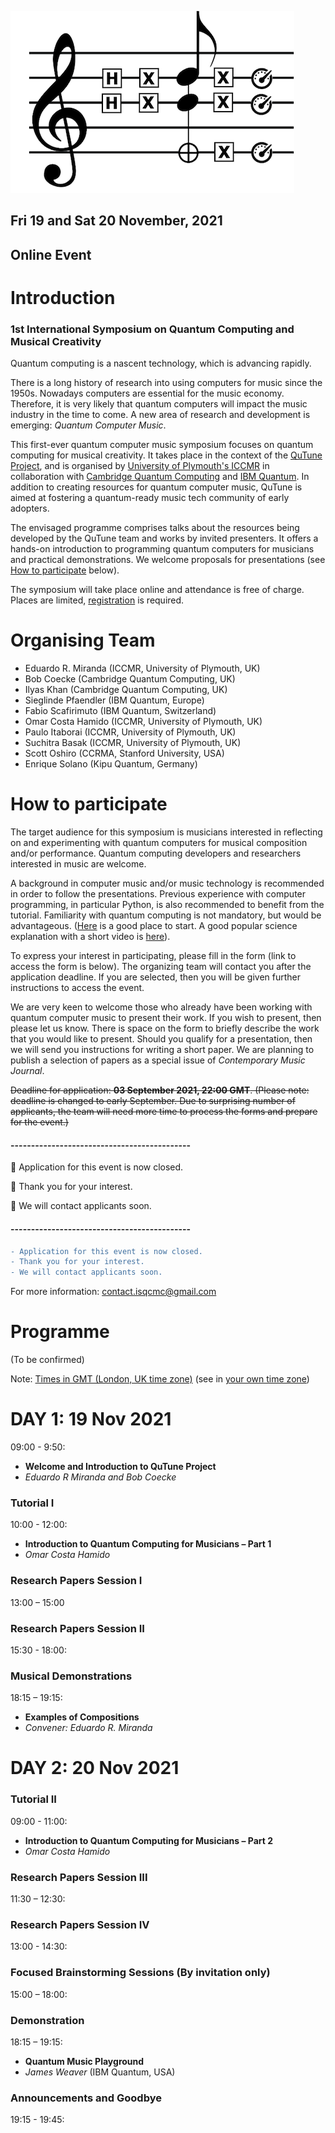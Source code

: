 ![img](./img.png)


## Fri 19 and Sat 20 November, 2021 
## Online Event

# Introduction
### 1st International Symposium on Quantum Computing and Musical Creativity

Quantum computing is a nascent technology, which is advancing rapidly. 

There is a long history of research into using computers for music since the 1950s. Nowadays computers are essential for the music economy. Therefore, it is very likely that quantum computers will impact the music industry in the time to come. A new area of research and development is emerging: _Quantum Computer Music_.

This first-ever quantum computer music symposium focuses on quantum computing for musical creativity. It takes place in the context of the [QuTune Project](https://iccmr-quantum.github.io/), and is organised by [University of Plymouth's ICCMR](http://cmr.soc.plymouth.ac.uk/) in collaboration with [Cambridge Quantum Computing](https://cambridgequantum.com/) and [IBM Quantum](https://www.ibm.com/quantum-computing/). In addition to creating resources for quantum computer music, QuTune is aimed at fostering a quantum-ready music tech community of early adopters.

The envisaged programme comprises talks about the resources being developed by the QuTune team and works by invited presenters. It offers a hands-on introduction to programming quantum computers for musicians and practical demonstrations. We welcome proposals for presentations (see [How to participate](#how-to-participate) below).

The symposium will take place online and attendance is free of charge. Places are limited, [registration](https://forms.gle/z6nKn7SPPPGhWFfQA) is required.

# Organising Team
- Eduardo R. Miranda (ICCMR, University of Plymouth, UK)
- Bob Coecke (Cambridge Quantum Computing, UK)
- Ilyas Khan (Cambridge Quantum Computing, UK)
- Sieglinde Pfaendler (IBM Quantum, Europe)
- Fabio Scafirimuto (IBM Quantum, Switzerland)
- Omar Costa Hamido (ICCMR, University of Plymouth, UK)
- Paulo Itaborai (ICCMR, University of Plymouth, UK)
- Suchitra Basak (ICCMR, University of Plymouth, UK)
- Scott Oshiro (CCRMA, Stanford University, USA)
- Enrique Solano (Kipu Quantum, Germany)

# How to participate

The target audience for this symposium is musicians interested in reflecting on and experimenting with quantum computers for musical composition and/or performance. Quantum computing developers and researchers interested in music are welcome. 

A background in computer music and/or music technology is recommended in order to follow the presentations. Previous experience with computer programming, in particular Python, is also recommended to benefit from the tutorial. Familiarity with quantum computing is not mandatory, but would be advantageous. ([Here](https://www.ibm.com/quantum-computing/what-is-quantum-computing/) is a good place to start. A good popular science explanation with a short video is [here](https://www.quantamagazine.org/why-is-quantum-computing-so-hard-to-explain-20210608/)).

To express your interest in participating, please fill in the form (link to access the form is below).  The organizing team will contact you after the application deadline. If you are selected, then you will be given further instructions to access the event.

We are very keen to welcome those who already have been working with quantum computer music to present their work. If you wish to present, then please let us know. There is space on the form to briefly describe the work that you would like to present. Should you qualify for a presentation, then we will send you instructions for writing a short paper. We are planning to publish a selection of papers as a special issue of _Contemporary Music Journal_.

<strike>Deadline for application: **03 September 2021, 22:00 GMT**. (Please note: deadline is changed to early September. Due to surprising number of applicants, the team will need more time to process the forms and prepare for the event.)</strike>

#### --------------------------------------------
&#x1F534;  Application for this event is now closed. 

&#x1F534;  Thank you for your interest. 

&#x1F534;  We will contact applicants soon. 
#### --------------------------------------------

```diff
- Application for this event is now closed. 
- Thank you for your interest. 
- We will contact applicants soon. 
```

For more information: contact.isqcmc@gmail.com

# Programme
(To be confirmed)

Note: <u>Times in GMT (London, UK time zone)</u> (see in [your own time zone](https://www.inyourowntime.zone/2021-11-19_09.00_Europe.London))

# DAY 1: 19 Nov 2021 

09:00 - 9:50:
- **Welcome and Introduction to QuTune Project**
- _Eduardo R Miranda and Bob Coecke_ 

### Tutorial I

10:00 - 12:00:
- **Introduction to Quantum Computing for Musicians – Part 1**
- _Omar Costa Hamido_

### Research Papers Session I

13:00 – 15:00 

### Research Papers Session II

15:30 - 18:00: 

### Musical Demonstrations

18:15 – 19:15: 

- **Examples of Compositions**
- _Convener: Eduardo R. Miranda_

#  DAY 2: 20 Nov 2021

### Tutorial II

09:00 - 11:00:
- **Introduction to Quantum Computing for Musicians – Part 2**
- _Omar Costa Hamido_

### Research Papers Session III

11:30 – 12:30: 

### Research Papers Session IV

13:00 - 14:30:

### Focused Brainstorming Sessions (By invitation only)

15:00 – 18:00: 

### Demonstration

18:15 – 19:15: 

- **Quantum Music Playground**
- _James Weaver_ (IBM Quantum, USA)

### Announcements and Goodbye

19:15 - 19:45:
